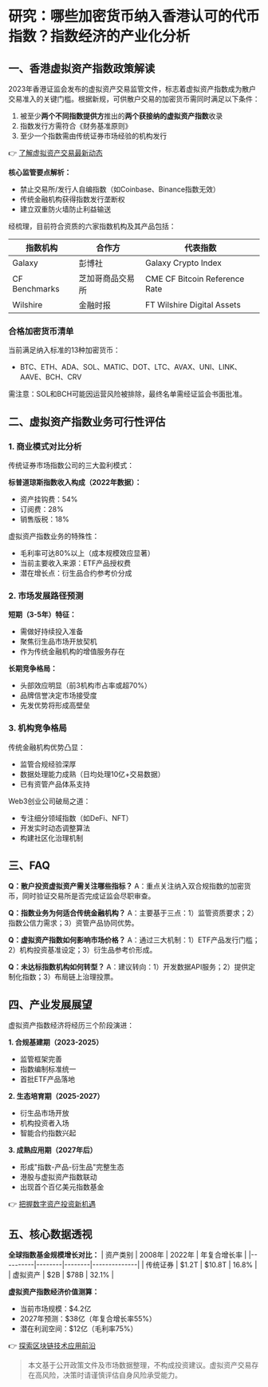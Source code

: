 # 研究：哪些加密货币纳入香港认可的代币指数？指数经济的产业化分析

## 一、香港虚拟资产指数政策解读

2023年香港证监会发布的虚拟资产交易监管文件，标志着虚拟资产指数成为散户交易准入的关键门槛。根据新规，可供散户交易的加密货币需同时满足以下条件：

1. 被至少**两个不同指数提供方**推出的**两个获接纳的虚拟资产指数**收录
2. 指数发行方需符合《财务基准原则》
3. 至少一个指数需由传统证券市场经验的机构发行

👉 [了解虚拟资产交易最新动态](https://bit.ly/okx_welcome)

**核心监管要点解析：**
- 禁止交易所/发行人自编指数（如Coinbase、Binance指数无效）
- 传统金融机构获得指数发行垄断权
- 建立双重防火墙防止利益输送

经梳理，目前符合资质的六家指数机构及其产品包括：

| 指数机构       | 合作方       | 代表指数                     |
|----------------|--------------|------------------------------|
| Galaxy         | 彭博社       | Galaxy Crypto Index          |
| CF Benchmarks  | 芝加哥商品交易所 | CME CF Bitcoin Reference Rate |
| Wilshire       | 金融时报     | FT Wilshire Digital Assets   |

### 合格加密货币清单

当前满足纳入标准的13种加密货币：
- BTC、ETH、ADA、SOL、MATIC、DOT、LTC、AVAX、UNI、LINK、AAVE、BCH、CRV

需注意：SOL和BCH可能因运营风险被排除，最终名单需经证监会书面批准。

## 二、虚拟资产指数业务可行性评估

### 1. 商业模式对比分析

传统证券市场指数公司的三大盈利模式：

**标普道琼斯指数收入构成（2022年数据）：**
- 资产挂钩费：54%
- 订阅费：28%
- 销售版税：18%

虚拟资产指数业务的特殊性：
- 毛利率可达80%以上（成本规模效应显著）
- 当前主要收入来源：ETF产品授权费
- 潜在增长点：衍生品合约参考价分成

### 2. 市场发展路径预测

**短期（3-5年）特征：**
- 需做好持续投入准备
- 聚焦衍生品市场开放契机
- 作为传统金融机构的增值服务存在

**长期竞争格局：**
- 头部效应明显（前3机构市占率或超70%）
- 品牌信誉决定市场接受度
- 先发优势将形成高壁垒

### 3. 机构竞争格局

传统金融机构优势凸显：
- 监管合规经验深厚
- 数据处理能力成熟（日均处理10亿+交易数据）
- 已有资管产品体系支持

Web3创业公司破局之道：
- 专注细分领域指数（如DeFi、NFT）
- 开发实时动态调整算法
- 构建社区化治理机制

## 三、FAQ

**Q：散户投资虚拟资产需关注哪些指标？**
A：重点关注纳入双合规指数的加密货币，同时验证交易所是否完成证监会尽职审查。

**Q：指数业务为何适合传统金融机构？**
A：主要基于三点：1）监管资质要求；2）指数公信力需求；3）资管产品协同优势。

**Q：虚拟资产指数如何影响市场价格？**
A：通过三大机制：1）ETF产品发行门槛；2）机构投资基准设定；3）衍生品参考价形成。

**Q：未达标指数机构如何转型？**
A：建议转向：1）开发数据API服务；2）提供定制化指数；3）布局链上治理投票。

## 四、产业发展展望

虚拟资产指数经济将经历三个阶段演进：

**1. 合规基建期（2023-2025）**
- 监管框架完善
- 指数编制标准统一
- 首批ETF产品落地

**2. 生态培育期（2025-2027）**
- 衍生品市场开放
- 机构投资者入场
- 智能合约指数兴起

**3. 成熟应用期（2027年后）**
- 形成"指数-产品-衍生品"完整生态
- 港股与虚拟资产指数联动
- 出现首个百亿美元指数基金

👉 [把握数字资产投资新机遇](https://bit.ly/okx_welcome)

## 五、核心数据透视

**全球指数基金规模增长对比：**
| 资产类别 | 2008年 | 2022年 | 年复合增长率 |
|----------|--------|--------|--------------|
| 传统证券 | $1.2T  | $10.8T | 16.8%        |
| 虚拟资产 | $2B    | $78B   | 32.1%        |

**虚拟资产指数经济价值测算：**
- 当前市场规模：$4.2亿
- 2027年预测：$38亿（年复合增长率55%）
- 潜在利润空间：$12亿（毛利率75%）

👉 [探索区块链技术应用前沿](https://bit.ly/okx_welcome)

> 本文基于公开政策文件及市场数据整理，不构成投资建议。虚拟资产交易存在高风险，决策时请谨慎评估自身风险承受能力。